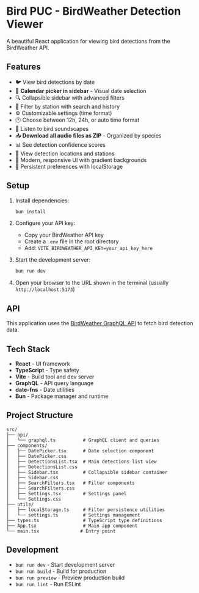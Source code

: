 # Bird PUC - BirdWeather Detection Viewer

A beautiful React application for viewing bird detections from the BirdWeather API.

## Features

- 🐦 View bird detections by date
- 📅 **Calendar picker in sidebar** - Visual date selection
- 🔍 Collapsible sidebar with advanced filters
- 🎯 Filter by station with search and history
- ⚙️ Customizable settings (time format)
- 🕐 Choose between 12h, 24h, or auto time format
- 🎵 Listen to bird soundscapes
- 📥 **Download all audio files as ZIP** - Organized by species
- 📊 See detection confidence scores
- 📍 View detection locations and stations
- 🎨 Modern, responsive UI with gradient backgrounds
- 💾 Persistent preferences with localStorage

## Setup

1. Install dependencies:
   ```bash
   bun install
   ```

2. Configure your API key:
   - Copy your BirdWeather API key
   - Create a `.env` file in the root directory
   - Add: `VITE_BIRDWEATHER_API_KEY=your_api_key_here`

3. Start the development server:
   ```bash
   bun run dev
   ```

4. Open your browser to the URL shown in the terminal (usually `http://localhost:5173`)

## API

This application uses the [BirdWeather GraphQL API](https://app.birdweather.com/api/index.html) to fetch bird detection data.

## Tech Stack

- **React** - UI framework
- **TypeScript** - Type safety
- **Vite** - Build tool and dev server
- **GraphQL** - API query language
- **date-fns** - Date utilities
- **Bun** - Package manager and runtime

## Project Structure

```
src/
├── api/
│   └── graphql.ts          # GraphQL client and queries
├── components/
│   ├── DatePicker.tsx      # Date selection component
│   ├── DatePicker.css
│   ├── DetectionsList.tsx  # Main detections list view
│   ├── DetectionsList.css
│   ├── Sidebar.tsx         # Collapsible sidebar container
│   ├── Sidebar.css
│   ├── SearchFilters.tsx   # Filter components
│   ├── SearchFilters.css
│   ├── Settings.tsx        # Settings panel
│   └── Settings.css
├── utils/
│   ├── localStorage.ts     # Filter persistence utilities
│   └── settings.ts         # Settings management
├── types.ts                # TypeScript type definitions
├── App.tsx                 # Main app component
└── main.tsx               # Entry point
```

## Development

- `bun run dev` - Start development server
- `bun run build` - Build for production
- `bun run preview` - Preview production build
- `bun run lint` - Run ESLint

